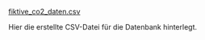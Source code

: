 [fiktive_co2_daten.csv](https://github.com/user-attachments/files/20354754/fiktive_co2_daten.csv)

Hier die erstellte CSV-Datei für die Datenbank hinterlegt.
